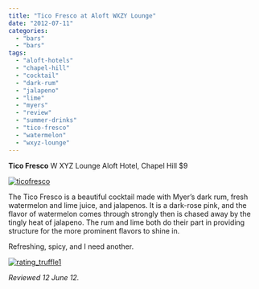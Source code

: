 ```yaml
---
title: "Tico Fresco at Aloft WXZY Lounge"
date: "2012-07-11"
categories: 
  - "bars"
  - "bars"
tags: 
  - "aloft-hotels"
  - "chapel-hill"
  - "cocktail"
  - "dark-rum"
  - "jalapeno"
  - "lime"
  - "myers"
  - "review"
  - "summer-drinks"
  - "tico-fresco"
  - "watermelon"
  - "wxyz-lounge"
---
```


**Tico Fresco** W XYZ Lounge Aloft Hotel, Chapel Hill $9

[![](http://s3.amazonaws.com/thegourmez-wpmedia/2012/06/ticofresco.jpg "ticofresco")](http://s3.amazonaws.com/thegourmez-wpmedia/2012/06/ticofresco.jpg)

The Tico Fresco is a beautiful cocktail made with Myer’s dark rum, fresh watermelon and lime juice, and jalapenos. It is a dark-rose pink, and the flavor of watermelon comes through strongly then is chased away by the tingly heat of jalapeno. The rum and lime both do their part in providing structure for the more prominent flavors to shine in.

Refreshing, spicy, and I need another.

[![](http://s3.amazonaws.com/thegourmez-wpmedia/2009/02/rating_truffle1.gif "rating_truffle1")](http://s3.amazonaws.com/thegourmez-wpmedia/2009/02/rating_truffle1.gif)

_Reviewed 12 June 12._
